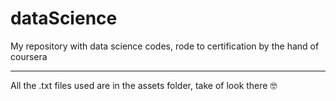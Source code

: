 # dataScience
My repository with data science codes, rode to certification by the hand of coursera
_____________________________________________________________________________________
All the .txt files used are in the assets folder, take of look there 🤓

